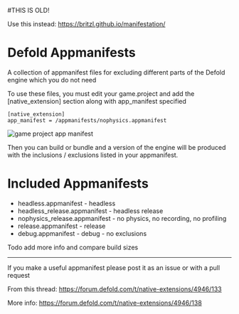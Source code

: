 #THIS IS OLD!

Use this instead: https://britzl.github.io/manifestation/



# Defold Appmanifests

A collection of appmanifest files for excluding different parts of the Defold engine which you do not need

To use these files, you must edit your game.project and add the [native_extension] section along with app_manifest specified

```
[native_extension]
app_manifest = /appmanifests/nophysics.appmanifest
```

![game project app manifest](docs/app_manifest_game_project2.png?raw=true "game.project screenshot")

Then you can build or bundle and a version of the engine will be produced with the inclusions / exclusions listed in your appmanifest.

# Included Appmanifests

- headless.appmanifest - headless
- headless_release.appmanifest - headless release
- nophysics_release.appmanifest - no physics, no recording, no profiling
- release.appmanifest - release 
- debug.appmanifest - debug - no exclusions

Todo add more info and compare build sizes


-----

If you make a useful appmanifest please post it as an issue or with a pull request

From this thread: https://forum.defold.com/t/native-extensions/4946/133

More info: https://forum.defold.com/t/native-extensions/4946/138
